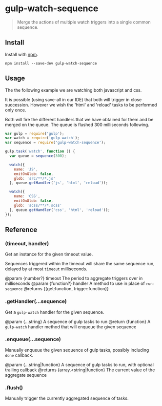 # gulp-watch-sequence

> Merge the actions of multiple watch triggers into a single common sequence.

## Install

Install with [npm](https://npmjs.org/package/gulp-watch-sequence).

```
npm install --save-dev gulp-watch-sequence
```

## Usage

The the following example we are watching both javascript and css.

It is possible (using save-all in our IDE) that both will trigger in close succession. However we wish the 'html' and
'reload' tasks to be performed only once.
 
Both will fire the different handlers that we have obtained for them and be merged on the queue. The queue is flushed
300 milliseconds following.

```js
var gulp = require('gulp');
var watch = require('gulp-watch');
var sequence = require('gulp-watch-sequence');

gulp.task('watch', function () {
  var queue = sequence(300);

  watch({
    name: 'JS',
    emitOnGlob: false,
    glob: 'src/**/*.js'
  }, queue.getHandler('js', 'html', 'reload'));

  watch({
    name: 'CSS',
    emitOnGlob: false,
    glob: 'scss/**/*.scss'
  }, queue.getHandler('css', 'html', 'reload'));
});
```

## Reference

### (timeout, handler)

Get an instance for the given timeout value.

Sequences triggered within the timeout will share the same sequence run, delayed by at most `timeout` milliseconds.

@param {number?} timeout The period to aggregate triggers over in milliseconds
@param {function?} handler A method to use in place of <code>run-sequence</code>
@returns {{get:function, trigger:function}}

### .getHandler(...sequence)

Get a `gulp-watch` handler for the given sequence.

@param {...string} A sequence of gulp tasks to run
@return {function} A <code>gulp-watch</code> handler method that will enqueue the given sequence

### .enqueue(...sequence)

Manually enqueue the given sequence of gulp tasks, possibly including `done` callback.

@param {...string|function} A sequence of gulp tasks to run, with optional trailing callback
@returns {array.<string|function} The current value of the aggregate sequence

### .flush()

Manually trigger the currently aggregated sequence of tasks.
